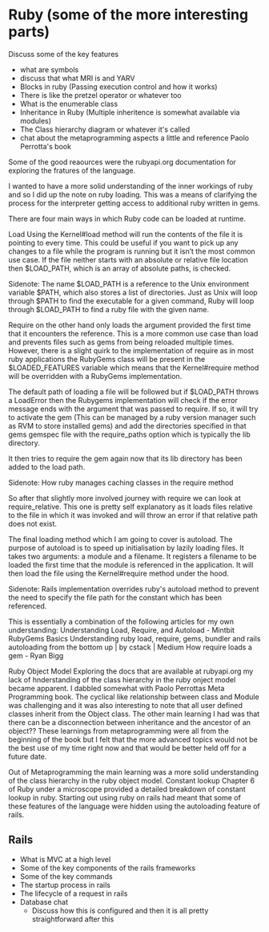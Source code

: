 # Ruby (some of the more interesting parts) 
Discuss some of the key features
- what are symbols
- discuss that what MRI is and YARV
- Blocks in ruby (Passing execution control and how it works)
- There is like the pretzel operator or whatever too
- What is the enumerable class
- Inheritance in Ruby (Multiple inheritence is somewhat available via modules)
- The Class hierarchy diagram or whatever it's called
- chat about the metaprogramming aspects a little and reference Paolo Perrotta's book

Some of the good reaources were the rubyapi.org documentation for exploring the fratures of the language.

I wanted to have a more solid understanding of the inner workings of ruby and so I did up the note on ruby loading. This was a means of clarifying the process for the interpreter getting access to additional ruby written in gems.

There are four main ways in which Ruby code can be loaded at runtime.

Load
Using the Kernel#load method will run the contents of the file it is pointing to every time. This could be useful if you want to pick up any changes to a file while the program is running but it isn’t the most common use case. If the file neither starts with an absolute or relative file location then $LOAD_PATH, which is an array of absolute paths, is checked.

Sidenote:
The name $LOAD_PATH is a reference to the Unix environment variable $PATH, which also stores a list of directories. Just as Unix will loop through $PATH to find the executable for a given command, Ruby will loop through $LOAD_PATH to find a ruby file with the given name.

Require on the other hand only loads the argument provided the first time that it encounters the reference. This is a more common use case than load and prevents files such as gems from being reloaded multiple times. However, there is a slight quirk to the implementation of require as in most ruby applications the RubyGems class will be present in the $LOADED_FEATURES variable which means that the Kernel#require method will be overridden with a RubyGems implementation.

The default path of loading a file will be followed but if $LOAD_PATH throws a LoadError then the Rubygems implementation will check if the error message ends with the argument that was passed to require. If so, it will try to activate the gem (This can be managed by a ruby version manager such as RVM to store installed gems) and add the directories specified in that gems gemspec file with the require_paths option which is typically the lib directory.

It then tries to require the gem again now that its lib directory has been added to the load path. 

Sidenote:
How ruby manages caching classes in the require method

So after that slightly more involved journey with require we can look at require_relative. This one is pretty self explanatory as it loads files relative to the file in which it was invoked and will throw an error if that relative path does not exist.

The final loading method which I am going to cover is autoload. The purpose of autoload is to speed up initialisation by lazily loading files. It takes two arguments: a module and a filename. It registers a filename to be loaded the first time that the module is referenced in the application. It will then load the file using the Kernel#require method under the hood.

Sidenote:
Rails implementation overrides ruby's autoload method to prevent the need to specify the file path for the constant which has been referenced.

This is essentially a combination of the following articles for my own understanding:
Understanding Load, Require, and Autoload - Mintbit
RubyGems Basics
Understanding ruby load, require, gems, bundler and rails autoloading from the bottom up | by cstack | Medium
How require loads a gem - Ryan Bigg

Ruby Object Model
Exploring the docs that are available at rubyapi.org my lack of hnderstanding of the class hierarchy in the ruby onject model became apparent. 
I dabbled somewhat with Paolo Perrottas Meta Programming book. The cyclical like relationship between class and Module was challenging and it was also interesting to note that all user defined classes inherit from the Object class. The other main learning I had was that there can be a disconnection between inheritance and the ancestor of an object??
These learnings from metaprogramming were all from the beginning of the book but I felt that the more advanced topics would not be the best use of my time right now and that would be better held off for a future date.

Out of Metaprogramming the main learning was a more solid understanding of the class hierarchy in the ruby object model. 
Constant lookup
Chapter 6 of Ruby under a microscope provided a detailed breakdown of constant lookup in ruby. Starting out using ruby on rails had meant that some of these features of the language were hidden using the autoloading feature of rails.

## Rails
- What is MVC at a high level
- Some of the key components of the rails frameworks
- Some of the key commands
- The startup process in rails
- The lifecycle of a request in rails
- Database chat
   - Discuss how this is configured and then it is all pretty straightforward after this

